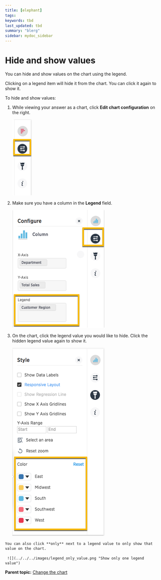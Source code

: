 ```yaml
---
title: [elephant]
tags: 
keywords: tbd
last_updated: tbd
summary: "blerg"
sidebar: mydoc_sidebar
---
```

# Hide and show values

You can hide and show values on the chart using the legend.

Clicking on a legend item will hide it from the chart. You can click it again to show it.

To hide and show values:

1.   While viewing your answer as a chart, click **Edit chart configuration** on the right. 

     ![](../../../images/edit_chart_configuration_bar.png "Edit chart configuration icon") 

2.   Make sure you have a column in the **Legend** field. 

     ![](../../../images/legend_field.png "Legend field") 

3.   On the chart, click the legend value you would like to hide. Click the hidden legend value again to show it. 

     ![](../../../images/legend.png "Legend values list") 

    You can also click **only** next to a legend value to only show that value on the chart.

     ![](../../../images/legend_only_value.png "Show only one legend value") 


**Parent topic:** [Change the chart](../../../pages/end_user_guide/end_user_search/change_the_chart.html)

